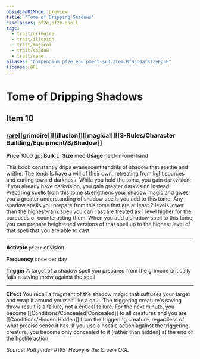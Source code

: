 ```yaml
---
obsidianUIMode: preview
title: "Tome of Dripping Shadows"
cssclasses: pf2e,pf2e-spell
tags:
  - trait/grimoire
  - trait/illusion
  - trait/magical
  - trait/shadow
  - trait/rare
aliases: "Compendium.pf2e.equipment-srd.Item.Rf9sn0afKTzyFgaH"
license: OGL
---
```

# Tome of Dripping Shadows
## Item 10
### [rare](rare "Rare Rarity Trait")[[grimoire]][[illusion]][[magical]][[3-Rules/Character Building/Equipment/S/Shadow]]


**Price** 1000 gp; 
**Bulk** L; **Size** med
**Usage** held-in-one-hand

This book constantly drips evanescent tendrils of shadow that seethe and writhe. The tendrils have a will of their own, retreating from light sources and curling toward darkness. While you hold the tome, you gain darkvision; if you already have darkvision, you gain greater darkvision instead. Preparing spells from this tome strengthens your shadow magic and gives you a greater understanding of shadow spells you add to this tome. Any shadow spells you prepare from this tome that are at least 2 levels lower than the highest-rank spell you can cast are treated as 1 level higher for the purposes of counteracting them. When you add a shadow spell to this tome, you can prepare heightened versions of that spell up to the highest level of that spell that you are able to cast.

* * *

**Activate** `pf2:r` envision

**Frequency** once per day

**Trigger** A target of a shadow spell you prepared from the grimoire critically fails a saving throw against the spell

* * *

**Effect** You recall a fragment of the shadow magic that suffuses your target and wrap it around yourself like a caul. The triggering creature's saving throw result is a failure, not a critical failure. For the next minute, you become [[Conditions/Concealed|Concealed]] to all creatures and you are [[Conditions/Hidden|Hidden]] from the triggering creature, regardless of what precise sense it has. If you use a hostile action against the triggering creature, you become only concealed to it (rather than hidden) at the end of the hostile action.

*Source: Pathfinder #195: Heavy is the Crown*
*OGL*